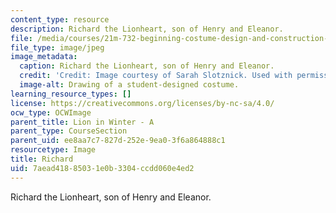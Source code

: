 ```yaml
---
content_type: resource
description: Richard the Lionheart, son of Henry and Eleanor.
file: /media/courses/21m-732-beginning-costume-design-and-construction-fall-2008/7aead41885031e0b3304ccdd060e4ed2_richard.jpg
file_type: image/jpeg
image_metadata:
  caption: Richard the Lionheart, son of Henry and Eleanor.
  credit: 'Credit: Image courtesy of Sarah Slotznick. Used with permission.'
  image-alt: Drawing of a student-designed costume.
learning_resource_types: []
license: https://creativecommons.org/licenses/by-nc-sa/4.0/
ocw_type: OCWImage
parent_title: Lion in Winter - A
parent_type: CourseSection
parent_uid: ee8aa7c7-827d-252e-9ea0-3f6a864888c1
resourcetype: Image
title: Richard
uid: 7aead418-8503-1e0b-3304-ccdd060e4ed2
---
```

Richard the Lionheart, son of Henry and Eleanor.